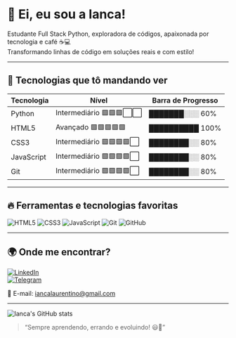 # 👋 Ei, eu sou a Ianca!

Estudante Full Stack Python, exploradora de códigos, apaixonada por tecnologia e café ☕💻  
Transformando linhas de código em soluções reais e com estilo!

---

## 🚀 Tecnologias que tô mandando ver

| Tecnologia  | Nível           | Barra de Progresso            |
|-------------|-----------------|------------------------------|
| Python      | Intermediário 🟩🟩🟩⬜⬜ | ███████░░░ 60%               |
| HTML5       | Avançado 🟩🟩🟩🟩🟩 | ██████████ 100%               |
| CSS3        | Intermediário 🟩🟩🟩🟩⬜ | ████████░░ 80%               |
| JavaScript  | Intermediário 🟩🟩🟩🟩⬜ | ████████░░ 80%               |
| Git         | Intermediário 🟩🟩🟩🟩⬜ | ████████░░ 80%               |

---

## 🔥 Ferramentas e tecnologias favoritas

![HTML5](https://img.shields.io/badge/-HTML5-E34F26?style=for-the-badge&logo=html5&logoColor=white)
![CSS3](https://img.shields.io/badge/-CSS3-1572B6?style=for-the-badge&logo=css3&logoColor=white)
![JavaScript](https://img.shields.io/badge/-JavaScript-F7DF1E?style=for-the-badge&logo=javascript&logoColor=black)
![Git](https://img.shields.io/badge/-Git-F05032?style=for-the-badge&logo=git&logoColor=white)
![GitHub](https://img.shields.io/badge/-GitHub-181717?style=for-the-badge&logo=github&logoColor=white)

---

## 🌍 Onde me encontrar?

[![LinkedIn](https://img.shields.io/badge/-LinkedIn-0A66C2?style=for-the-badge&logo=linkedin&logoColor=white)](https://linkedin.com/in/ianca)  
[![Telegram](https://img.shields.io/badge/-Telegram-2CA5E0?style=for-the-badge&logo=telegram&logoColor=white)](https://t.me/ianca)  

📧 E-mail: iancalaurentino@gmail.com

---

![Ianca's GitHub stats](https://github-readme-stats.vercel.app/api?username=iancaTino&show_icons=true&theme=radical)

> “Sempre aprendendo, errando e evoluindo! 😃🚀”
